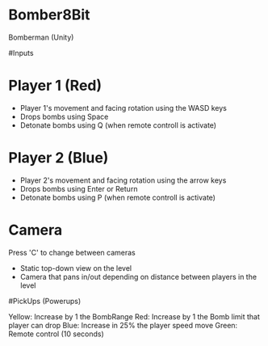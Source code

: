 # Bomber8Bit
Bomberman (Unity)

#Inputs

Player 1 (Red)
==============
- Player 1's movement and facing rotation using the WASD keys 
- Drops bombs using Space
- Detonate bombs using Q (when remote controll is activate)

Player 2 (Blue)
==============
- Player 2's movement and facing rotation using the arrow keys
- Drops bombs using Enter or Return
- Detonate bombs using P (when remote controll is activate)

Camera
======
Press 'C' to change between cameras
 - Static top-down view on the level 
 - Camera that pans in/out depending on distance between players in the level

#PickUps (Powerups)

Yellow: Increase by 1 the BombRange
Red: Increase by 1 the Bomb limit that player can drop
Blue: Increase in 25% the player speed move
Green: Remote control (10 seconds)

